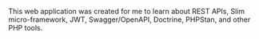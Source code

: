 This web application was created for me to learn about REST APIs, Slim micro-framework, JWT, Swagger/OpenAPI, Doctrine, PHPStan, and other PHP tools.
